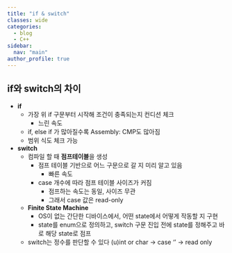 ```yaml
---
title: "if & switch"
classes: wide
categories: 
  - blog
  - C++
sidebar:
  nav: "main"
author_profile: true
---
```


## if와 switch의 차이
* **if**
  * 가장 위 if 구문부터 시작해 조건이 충족되는지 컨디션 체크
    * 느린 속도
  * if, else if 가 많아질수록 Assembly: CMP도 많아짐
  * 범위 식도 체크 가능
* **switch**
  * 컴파일 할 때 **점프테이블**을 생성
    * 점프 테이블 기반으로 어느 구문으로 갈 지 미리 알고 있음
      * 빠른 속도
    * case 개수에 따라 점프 테이블 사이즈가 커짐
      * 점프하는 속도는 동일, 사이즈 무관
      * 그래서 case 값은 read-only
  * **Finite State Machine**
    * OS이 없는 간단한 디바이스에서, 어떤 state에서 어떻게 작동할 지 구현
    * state를 enum으로 정의하고, switch 구문 진입 전에 state를 정해주고 바로 해당 state로 점프
  * switch는 정수를 판단할 수 있다 (u)int or char -> case ‘’ -> read only
